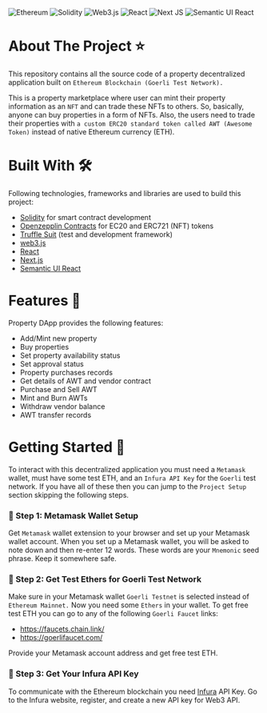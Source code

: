 ![Ethereum](https://img.shields.io/badge/Ethereum-3C3C3D?style=for-the-badge&logo=Ethereum&logoColor=white)
![Solidity](https://img.shields.io/badge/Solidity-%23363636.svg?style=for-the-badge&logo=solidity&logoColor=white)
![Web3.js](https://img.shields.io/badge/web3.js-F16822?style=for-the-badge&logo=web3.js&logoColor=white)
![React](https://img.shields.io/badge/react-%2320232a.svg?style=for-the-badge&logo=react&logoColor=%2361DAFB)
![Next JS](https://img.shields.io/badge/Next-black?style=for-the-badge&logo=next.js&logoColor=white)
![Semantic UI React](https://img.shields.io/badge/Semantic%20UI%20React-%2335BDB2.svg?style=for-the-badge&logo=SemanticUIReact&logoColor=white)

# About The Project ⭐

This repository contains all the source code of a property decentralized application built on `Ethereum Blockchain (Goerli Test Network).` 

This is a property marketplace where user can mint their property information as an `NFT` and can trade these NFTs to others. So, basically, anyone can buy properties in a form of NFTs. Also, the users need to trade their properties with `a custom ERC20 standard token called AWT (Awesome Token)` instead of native Ethereum currency (ETH).

# Built With 🛠

Following technologies, frameworks and libraries are used to build this project:

- [Solidity](https://docs.soliditylang.org/en/v0.8.17/) for smart contract development
- [Openzepplin Contracts](https://docs.openzeppelin.com/contracts/4.x/) for EC20 and ERC721 (NFT) tokens
- [Truffle Suit](https://trufflesuite.com/truffle/) (test and development framework)
- [web3.js](https://web3js.readthedocs.io/en/v1.8.1/)
- [React](https://reactjs.org/docs/getting-started.html)
- [Next.js](https://nextjs.org/docs)
- [Semantic UI React](https://react.semantic-ui.com/)

# Features 🎯

Property DApp provides the following features:

- Add/Mint new property
- Buy properties
- Set property availability status
- Set approval status
- Property purchases records
- Get details of AWT and vendor contract
- Purchase and Sell AWT
- Mint and Burn AWTs
- Withdraw vendor balance
- AWT transfer records

# Getting Started 🚀

To interact with this decentralized application you must need a `Metamask` wallet, must have some test ETH, and an `Infura API Key` for the `Goerli` test network. If you have all of these then you can jump to the `Project Setup` section skipping the following steps.

### 🔸 Step 1: Metamask Wallet Setup

Get `Metamask` wallet extension to your browser and set up your Metamask wallet account. When you set up a Metamask wallet, you will be asked to note down and then re-enter 12 words. These words are your `Mnemonic` seed phrase. Keep it somewhere safe.

### 🔸 Step 2: Get Test Ethers for Goerli Test Network

Make sure in your Metamask wallet `Goerli Testnet` is selected instead of `Ethereum Mainnet.` Now you need some `Ethers` in your wallet. To get free test ETH you can go to any of the following `Goerli Faucet` links:

- https://faucets.chain.link/
- https://goerlifaucet.com/

Provide your Metamask account address and get free test ETH.

### 🔸 Step 3: Get Your Infura API Key

To communicate with the Ethereum blockchain you need [Infura](https://www.infura.io/) API Key. Go to the Infura website, register, and create a new API key for Web3 API. 
